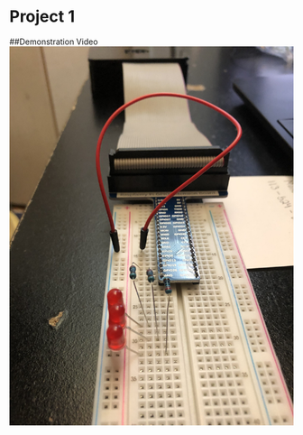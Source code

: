 # Project 1

##Demonstration Video
[![Alt text](Demo%20Images/Circuit1.JPG)](https://youtu.be/ZDXQF8Kukd4)

